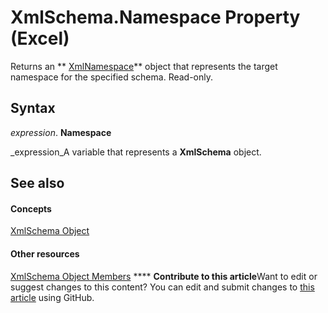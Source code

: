 
# XmlSchema.Namespace Property (Excel)

Returns an  ** [XmlNamespace](4c39c739-b848-5fec-c354-9fa56daf1d5d.md)** object that represents the target namespace for the specified schema. Read-only.


## Syntax

 _expression_. **Namespace**

 _expression_A variable that represents a  **XmlSchema** object.


## See also


#### Concepts


 [XmlSchema Object](61a9b9be-fe04-fe6a-51c7-14b6c7232dca.md)
#### Other resources


 [XmlSchema Object Members](884318da-1fd2-6487-2c04-4d87942e08b1.md)
****   **Contribute to this article**Want to edit or suggest changes to this content? You can edit and submit changes to  [this article](https://github.com/jhershey00/VBA_Excel_Test/OpenXMLCon/articles/eaffd8e6-7ec4-af4e-ef0d-9a9d8c3dda47.md) using GitHub.

